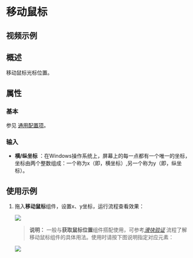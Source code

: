 # 移动鼠标

## 视频示例

## 概述

移动鼠标光标位置。

## 属性

### 基本

参见 [通用配置项](../Appendix/CommonConfigurationItems.md)。

### 输入

- **横/纵坐标** ：在Windows操作系统上，屏幕上的每一点都有一个唯一的坐标，坐标由两个整数组成：一个称为x（即，横坐标）,另一个称为y（即，纵坐标）。

## 使用示例

1. 拖入**移动鼠标**组件，设置x、y坐标，运行流程查看效果：

    ![](https://docimages.blob.core.chinacloudapi.cn/images/Activities/MouseMove-1.png)

    >**说明：**
    >一般与**获取鼠标位置**组件搭配使用，可参考[*滑块验证*](https://docimages.blob.core.chinacloudapi.cn/images/dgsSample/滑块验证.egs) 流程了解移动鼠标组件的具体用法。使用时请按下图说明指定对应元素：

    ![](https://docimages.blob.core.chinacloudapi.cn/images/Activities/MouseMove-2.png)
